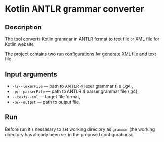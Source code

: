 # Kotlin ANTLR grammar converter

## Description
The tool converts Kotlin grammar in ANTLR format to text file or XML file for Kotlin website.

The project contains two run configurations for generate XML file and text file.

## Input arguments

- `-l`/`--lexerFile` — path to ANTLR 4 lexer grammar file (.g4),
- `-p`/`--parserFile` — path to ANTLR 4 parser grammar file (.g4),
- `--text`/`--xml` — target file format,
- `-o`/`--output` — path to output file.

## Run

Before run it's nessasary to set working directory as `grammar` (the working directory has already been set in the proposed configurations).
